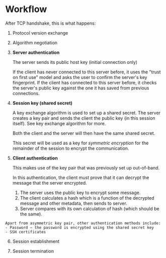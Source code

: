 # Workflow

After TCP handshake, this is what happens:

1. Protocol version exchange

2. Algorithm negotiation

3. **Server authentication**

    The server sends its public host key (initial connection only)

    If the client has never connected to this server before, it uses the "trust on first use" model and asks the user to confirm the server's key fingerprint. If the client has connected to this server before, it checks the server's public key against the one it has saved from previous connections.

4. **Session key (shared secret)**
    
    A key exchange algorithm is used to set up a shared secret. The server creates a key pair and sends the client the public key (in this session itself). See key exchange algorithm for more.

    Both the client and the server will then have the same shared secret.
    
    This secret will be used as a key for _symmetric encryption_ for the remainder of the session to encrypt the communication.
    
5. **Client authentication**
    
    This makes use of the key pair that was previously set up out-of-band.

    In this authentication, the client must prove that it can decrypt the message that the server encrypted.

    1. The server uses the public key to encrypt some message.
    2. The client calculates a hash which is a function of the decrypted message and other metadata, then sends to server.
    3. Server compares with its own calculation of hash (which should be the same).
    
~~~admonish note title="Other client authentication methods"
Apart from asymmetric key pair, other authentication methods include:
- Password — the password is encrypted using the shared secret key
- SSH certificates
~~~

6. Session establishment

7. Session termination
